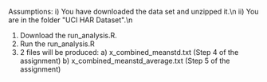 Assumptions:
i) You have downloaded the data set and unzipped it.\n
ii) You are in the folder "UCI HAR Dataset".\n

1) Download the run_analysis.R.
2) Run the run_analysis.R
3) 2 files will be produced:
      a) x_combined_meanstd.txt (Step 4 of the assignment)
      b) x_combined_meanstd_average.txt (Step 5 of the assignment)

